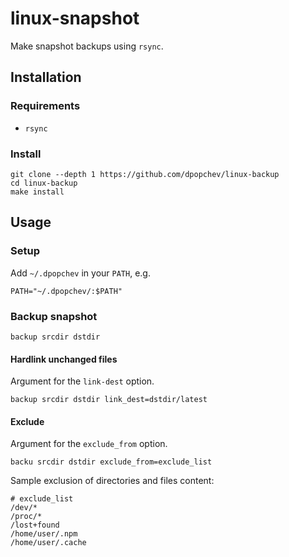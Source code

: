 # linux-snapshot

Make snapshot backups using `rsync`.

## Installation

### Requirements

- `rsync`

### Install

```
git clone --depth 1 https://github.com/dpopchev/linux-backup
cd linux-backup
make install
```

## Usage

### Setup

Add `~/.dpopchev` in your `PATH`, e.g.

```
PATH="~/.dpopchev/:$PATH"
```

### Backup snapshot

```
backup srcdir dstdir
```

#### Hardlink unchanged files

Argument for the `link-dest` option.

```
backup srcdir dstdir link_dest=dstdir/latest
```

#### Exclude

Argument for the `exclude_from` option.

```
backu srcdir dstdir exclude_from=exclude_list
```

Sample exclusion of directories and files content:

```
# exclude_list
/dev/*
/proc/*
/lost+found
/home/user/.npm
/home/user/.cache
```
